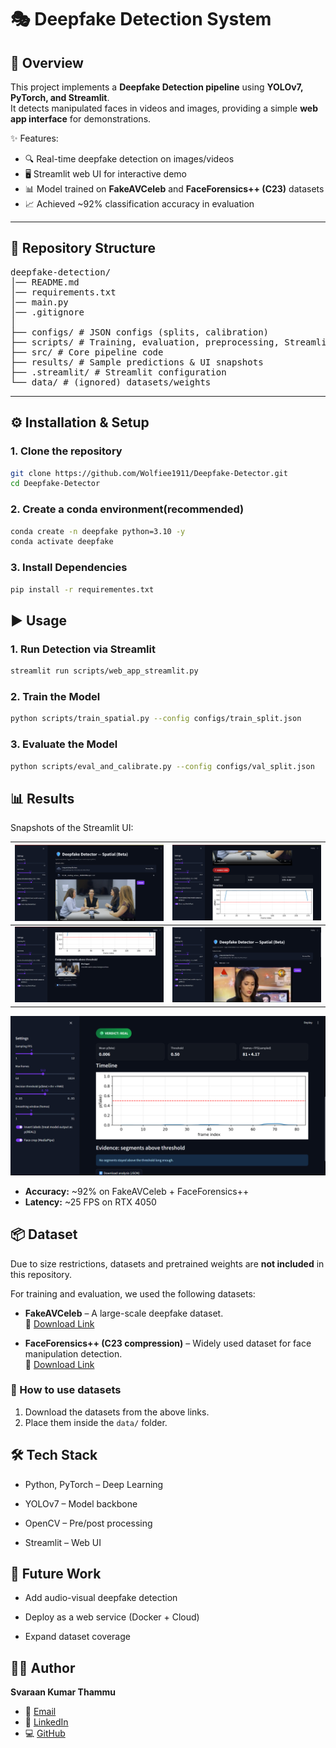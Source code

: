 # 🎭 Deepfake Detection System  

## 🔹 Overview  
This project implements a **Deepfake Detection pipeline** using **YOLOv7, PyTorch, and Streamlit**.  
It detects manipulated faces in videos and images, providing a simple **web app interface** for demonstrations.  

✨ Features:  
- 🔍 Real-time deepfake detection on images/videos  
- 🖥️ Streamlit web UI for interactive demo  
- 📊 Model trained on **FakeAVCeleb** and **FaceForensics++ (C23)** datasets  
- 📈 Achieved ~92% classification accuracy in evaluation  

---

## 📂 Repository Structure  

<pre>deepfake-detection/ 
│── README.md 
│── requirements.txt 
│── main.py 
│── .gitignore 
│ 
├── configs/ # JSON configs (splits, calibration)
├── scripts/ # Training, evaluation, preprocessing, Streamlit app 
├── src/ # Core pipeline code 
├── results/ # Sample predictions & UI snapshots
├── .streamlit/ # Streamlit configuration 
└── data/ # (ignored) datasets/weights </pre>

---

## ⚙️ Installation & Setup  

### 1. Clone the repository  
```bash
git clone https://github.com/Wolfiee1911/Deepfake-Detector.git
cd Deepfake-Detector
```
### 2. Create a conda environment(recommended)
```bash
conda create -n deepfake python=3.10 -y
conda activate deepfake
```

### 3. Install Dependencies
```bash
pip install -r requirementes.txt
```

## ▶️ Usage

### 1. Run Detection via Streamlit
```bash
streamlit run scripts/web_app_streamlit.py
```

### 2. Train the Model
```bash
python scripts/train_spatial.py --config configs/train_split.json
```

### 3. Evaluate the Model
```bash
python scripts/eval_and_calibrate.py --config configs/val_split.json
```

## 📊 Results  

Snapshots of the Streamlit UI:  

| ![Demo1](results/1st-pic-demo.png) | ![Demo2](results/2nd-pic-demo.png) |
|-----------------------------------|-----------------------------------|
| ![Demo3](results/3rd-pic-demo.png) | ![Demo4](results/4th-pic-demo.png) |

![Demo5](results/5th-pic-demo.png)

- **Accuracy:** ~92% on FakeAVCeleb + FaceForensics++  
- **Latency:** ~25 FPS on RTX 4050

## 📦 Dataset  

Due to size restrictions, datasets and pretrained weights are **not included** in this repository.  

For training and evaluation, we used the following datasets:  

- **FakeAVCeleb** – A large-scale deepfake dataset.  
  🔗 [Download Link](https://fakeavceleb.org/)  

- **FaceForensics++ (C23 compression)** – Widely used dataset for face manipulation detection.  
  🔗 [Download Link](https://github.com/ondyari/FaceForensics)  

### 📂 How to use datasets  
1. Download the datasets from the above links.  
2. Place them inside the `data/` folder.

## 🛠️ Tech Stack

- Python, PyTorch – Deep Learning

- YOLOv7 – Model backbone

- OpenCV – Pre/post processing

- Streamlit – Web UI

## 📌 Future Work

- Add audio-visual deepfake detection

- Deploy as a web service (Docker + Cloud)

- Expand dataset coverage

## 👨‍💻 Author  

**Svaraan Kumar Thammu**  

- 📧 [Email](mailto:svaraankumar.04@gmail.com)  
- 🔗 [LinkedIn](https://www.linkedin.com/in/svaraan-kumar)  
- 💻 [GitHub](https://github.com/Wolfiee1911)  
